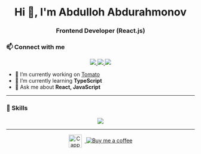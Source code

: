 <h1 align="center">Hi 👋, I'm Abdulloh Abdurahmonov</h1>  
<h3 align="center">Frontend Developer (React.js)</h3>  

### 📫 Connect with me  
<p align="center">
  <a href="mailto:abdurahmonovabdulloh379@gmail.com">
    <img src="https://img.shields.io/badge/Email-Abdurahmonovabdulloh379@gmail.com-blue?logo=gmail&style=for-the-badge" />
  </a>
  <a href="https://github.com/cxAbdulloh">
    <img src="https://img.shields.io/badge/Github-CxAbdulloh-black?logo=github&style=for-the-badge" />
  </a>
  <a href="https://www.linkedin.com/in/abdulloh-abdurahmonov-149a3228b/">
    <img src="https://img.shields.io/badge/Linkedin-Abdulloh%20Abdurahmonov-blue?logo=linkedin&style=for-the-badge" />
  </a>
</p>

- 🔭 I’m currently working on [Tomato](https://github.com/cxAbdulloh/Tomato.git)  
- 🌱 I’m currently learning **TypeScript**  
- 💬 Ask me about **React, JavaScript**  

---

### 🧠 Skills

<p align="center">
  <img src="https://skillicons.dev/icons?i=html,css,js,ts,react,nextjs,tailwind,bootstrap,figma,git,github,vscode,vite" />
</p>

---

<p align="center">
  <a href="https://www.buymeacoffee.com/abdulloh" target="_blank">
    <img 
      src="https://cdn-icons-png.flaticon.com/512/924/924514.png" 
      alt="Cappuccino" 
      width="35" 
      style="vertical-align: middle; margin-right: 8px;"
    />
    <img 
      src="https://img.shields.io/badge/Buy%20me%20a%20coffee-fuchsia?style=for-the-badge&logo=buymeacoffee&logoColor=white" 
      alt="Buy me a coffee"
    />
  </a>
</p>

